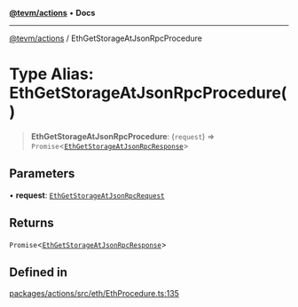 [**@tevm/actions**](../README.md) • **Docs**

***

[@tevm/actions](../globals.md) / EthGetStorageAtJsonRpcProcedure

# Type Alias: EthGetStorageAtJsonRpcProcedure()

> **EthGetStorageAtJsonRpcProcedure**: (`request`) => `Promise`\<[`EthGetStorageAtJsonRpcResponse`](EthGetStorageAtJsonRpcResponse.md)\>

## Parameters

• **request**: [`EthGetStorageAtJsonRpcRequest`](EthGetStorageAtJsonRpcRequest.md)

## Returns

`Promise`\<[`EthGetStorageAtJsonRpcResponse`](EthGetStorageAtJsonRpcResponse.md)\>

## Defined in

[packages/actions/src/eth/EthProcedure.ts:135](https://github.com/evmts/tevm-monorepo/blob/main/packages/actions/src/eth/EthProcedure.ts#L135)
